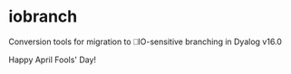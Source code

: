 # iobranch
Conversion tools for migration to ⎕IO-sensitive branching in Dyalog v16.0

Happy April Fools' Day!
